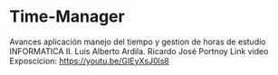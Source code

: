 # Time-Manager
Avances aplicación manejo del tiempo y gestion de horas de estudio INFORMATICA II. Luis Alberto Ardila. Ricardo José Portnoy
Link video Exposcicion: https://youtu.be/GIEyXsJ0ls8
